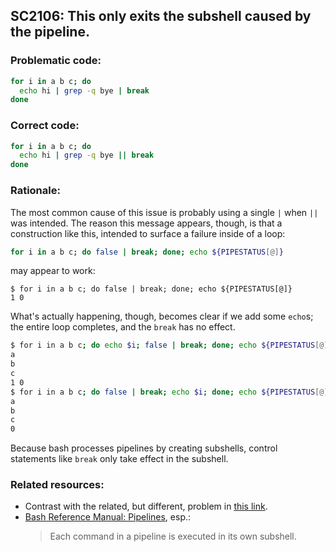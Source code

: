 ## SC2106: This only exits the subshell caused by the pipeline.

### Problematic code:

```sh
for i in a b c; do
  echo hi | grep -q bye | break
done
```

### Correct code:

```sh
for i in a b c; do
  echo hi | grep -q bye || break
done
```
### Rationale:

The most common cause of this issue is probably using a single `|` when `||` was intended.  The reason this message appears, though, is that a construction like this, intended to surface a failure inside of a loop:

```sh
for i in a b c; do false | break; done; echo ${PIPESTATUS[@]}
```

may appear to work:
```
$ for i in a b c; do false | break; done; echo ${PIPESTATUS[@]}
1 0
```

What's actually happening, though, becomes clear if we add some `echo`s; the entire loop completes, and the `break` has no effect.

```sh
$ for i in a b c; do echo $i; false | break; done; echo ${PIPESTATUS[@]}
a
b
c
1 0
$ for i in a b c; do false | break; echo $i; done; echo ${PIPESTATUS[@]}
a
b
c
0
```

Because bash processes pipelines by creating subshells, control statements like `break` only take effect in the subshell.

### Related resources:

* Contrast with the related, but different, problem in [this link](https://unix.stackexchange.com/questions/166546/bash-cannot-break-out-of-piped-while-read-loop-process-substitution-works).
* [Bash Reference Manual: Pipelines](https://www.gnu.org/software/bash/manual/bash.html#Pipelines), esp.:
     > Each command in a pipeline is executed in its own subshell.